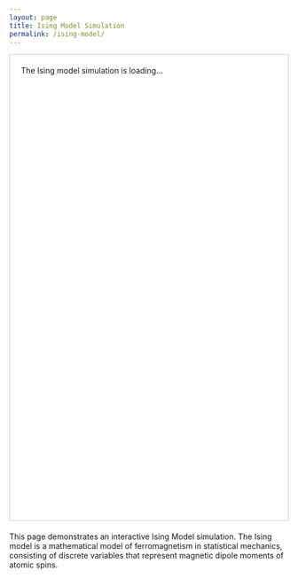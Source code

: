 ```yaml
---
layout: page
title: Ising Model Simulation
permalink: /ising-model/
---
```


<div id="ising-container" style="border: 1px solid #ccc; min-height: 800px; padding: 20px; margin-bottom: 20px;">
  The Ising model simulation is loading...
</div>

<script src="https://unpkg.com/react@18/umd/react.production.min.js"></script>
<script src="https://unpkg.com/react-dom@18/umd/react-dom.production.min.js"></script>
<script src="https://d3js.org/d3.v7.min.js"></script>
<script src="https://cdn.jsdelivr.net/npm/recharts@2.7.2/umd/Recharts.min.js"></script>
<script src="{{ '/assets/js/ising.js' | relative_url }}"></script>

This page demonstrates an interactive Ising Model simulation. The Ising model is a mathematical model of ferromagnetism in statistical mechanics, consisting of discrete variables that represent magnetic dipole moments of atomic spins.
